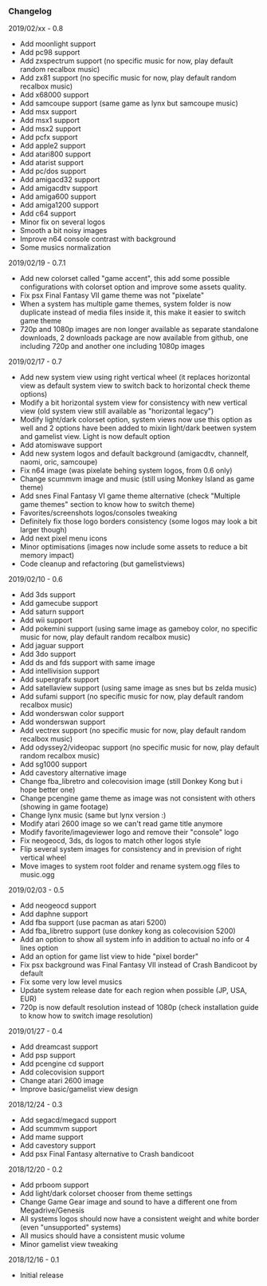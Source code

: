 ### Changelog
2019/02/xx - 0.8
- Add moonlight support
- Add pc98 support
- Add zxspectrum support (no specific music for now, play default random recalbox music)
- Add zx81 support (no specific music for now, play default random recalbox music)
- Add x68000 support
- Add samcoupe support (same game as lynx but samcoupe music)
- Add msx support
- Add msx1 support
- Add msx2 support
- Add pcfx support
- Add apple2 support
- Add atari800 support
- Add atarist support
- Add pc/dos support
- Add amigacd32 support
- Add amigacdtv support
- Add amiga600 support
- Add amiga1200 support
- Add c64 support
- Minor fix on several logos
- Smooth a bit noisy images
- Improve n64 console contrast with background
- Some musics normalization

2019/02/19 - 0.7.1
- Add new colorset called "game accent", this add some possible configurations with colorset option and improve some assets quality.
- Fix psx Final Fantasy VII game theme was not "pixelate"
- When a system has multiple game themes, system folder is now duplicate instead of media files inside it, this make it easier to switch game theme
- 720p and 1080p images are non longer available as separate standalone downloads, 2 downloads package are now available from github, one including 720p and another one including 1080p images

2019/02/17 - 0.7
- Add new system view using right vertical wheel (it replaces horizontal view as default system view to switch back to horizontal check theme options)
- Modify a bit horizontal system view for consistency with new vertical view (old system view still available as "horizontal legacy")
- Modify light/dark colorset option, system views now use this option as well and 2 options have been added to mixin light/dark beetwen system and gamelist view. Light is now default option
- Add atomiswave support
- Add new system logos and default background (amigacdtv, channelf, naomi, oric, samcoupe)
- Fix n64 image (was pixelate behing system logos, from 0.6 only)
- Change scummvm image and music (still using Monkey Island as game theme)
- Add snes Final Fantasy VI game theme alternative (check "Multiple game themes" section to know how to switch theme)
- Favorites/screenshots logos/consoles tweaking
- Definitely fix those logo borders consistency (some logos may look a bit larger though)
- Add next pixel menu icons
- Minor optimisations (images now include some assets to reduce a bit memory impact)
- Code cleanup and refactoring (but gamelistviews)

2019/02/10 - 0.6
- Add 3ds support
- Add gamecube support
- Add saturn support
- Add wii support
- Add pokemini support (using same image as gameboy color, no specific music for now, play default random recalbox music)
- Add jaguar support
- Add 3do support
- Add ds and fds support with same image
- Add intellivision support
- Add supergrafx support
- Add satellaview support (using same image as snes but bs zelda music)
- Add sufami support (no specific music for now, play default random recalbox music)
- Add wonderswan color support
- Add wonderswan support
- Add vectrex support (no specific music for now, play default random recalbox music)
- Add odyssey2/videopac support (no specific music for now, play default random recalbox music)
- Add sg1000 support
- Add cavestory alternative image
- Change fba_libretro and colecovision image (still Donkey Kong but i hope better one)
- Change pcengine game theme as image was not consistent with others (showing in game footage)
- Change lynx music (same but lynx version :)
- Modify atari 2600 image so we can't read game title anymore
- Modify favorite/imageviewer logo and remove their "console" logo
- Fix neogeocd, 3ds, ds logos to match other logos style
- Flip several system images for consistency and in prevision of right vertical wheel
- Move images to system root folder and rename system.ogg files to music.ogg

2019/02/03 - 0.5
- Add neogeocd support
- Add daphne support
- Add fba support (use pacman as atari 5200)
- Add fba_libretro support (use donkey kong as colecovision 5200)
- Add an option to show all system info in addition to actual no info or 4 lines option
- Add an option for game list view to hide "pixel border"
- Fix psx background was Final Fantasy VII instead of Crash Bandicoot by default
- Fix some very low level musics
- Update system release date for each region when possible (JP, USA, EUR)
- 720p is now default resolution instead of 1080p (check installation guide to know how to switch image resolution)

2019/01/27 - 0.4
- Add dreamcast support
- Add psp support
- Add pcengine cd support
- Add colecovision support
- Change atari 2600 image
- Improve basic/gamelist view design

2018/12/24 - 0.3
- Add segacd/megacd support
- Add scummvm support
- Add mame support
- Add cavestory support
- Add psx Final Fantasy alternative to Crash bandicoot

2018/12/20 - 0.2
- Add prboom support
- Add light/dark colorset chooser from theme settings
- Change Game Gear image and sound to have a different one from Megadrive/Genesis
- All systems logos should now have a consistent weight and white border (even "unsupported" systems)
- All musics should have a consistent music volume
- Minor gamelist view tweaking

2018/12/16 - 0.1
- Initial release
